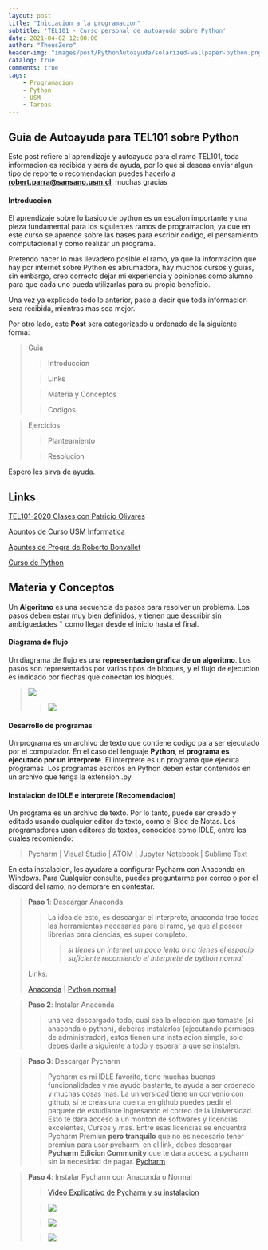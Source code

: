 ```yaml
---
layout: post
title: "Iniciacion a la programacion"
subtitle: 'TEL101 - Curso personal de autoayuda sobre Python'
date: 2021-04-02 12:00:00
author: "TheusZero"
header-img: "images/post/PythonAutoayuda/solarized-wallpaper-python.png"
catalog: true
comments: true
tags:
    - Programacion
    - Python
    - USM
    - Tareas
---
```


## Guia de Autoayuda para TEL101 sobre Python

Este post refiere al aprendizaje y autoayuda para el ramo TEL101, toda informacion es recibida y sera de ayuda,
por lo que si deseas enviar algun tipo de reporte o recomendacion puedes hacerlo a **robert.parra@sansano.usm.cl**, muchas gracias

#### Introduccion

El aprendizaje sobre lo basico de python es un escalon importante y una pieza fundamental para los siguientes ramos de programacion, ya que
en este curso se aprende sobre las bases para escribir codigo, el pensamiento computacional y como realizar un programa.

Pretendo hacer lo mas llevadero posible el ramo, ya que la informacion que hay por internet sobre Python es abrumadora, hay muchos cursos y guias,
sin embargo, creo correcto dejar mi experiencia y opiniones como alumno para que cada uno pueda utilizarlas para su propio beneficio.

Una vez ya explicado todo lo anterior, paso a decir que toda informacion sera recibida, mientras mas sea mejor.

Por otro lado, este **Post** sera categorizado u ordenado de la siguiente forma:

> Guia
> 
>> Introduccion
> 
>> Links
> 
>> Materia y Conceptos
> 
>> Codigos

> Ejercicios
>> Planteamiento
> 
>> Resolucion

Espero les sirva de ayuda.

## Links

[TEL101-2020 Clases con Patricio Olivares](https://www.youtube.com/watch?v=s4d2oQs0q4g&list=PLJwrKxbCMmidRZeKhjcG_hIiESFaKhqu7)

[Apuntos de Curso USM Informatica](http://progra.usm.cl/Apuntes_del_curso.html)

[Apuntes de Progra de Roberto Bonvallet](http://progra.usm.cl/Archivos/certamenes/Libro_prograRB.pdf)

[Curso de Python](https://www.youtube.com/watch?v=G2FCfQj-9ig&list=PLU8oAlHdN5BlvPxziopYZRd55pdqFwkeS)

## Materia y Conceptos

Un **Algoritmo** es una secuencia de pasos para resolver un problema. Los
pasos deben estar muy bien definidos, y tienen que describir sin ambiguedades ¨
como llegar desde el inicio hasta el final.

#### Diagrama de flujo
Un diagrama de flujo es una **representacion grafica de un algoritmo**. Los
pasos son representados por varios tipos de bloques, y el flujo de ejecucion
es indicado por flechas que conectan los bloques.

> ![](/TheusZero/images/post/TEL101-2021/1.png)
> 
>> ![](/TheusZero/images/post/TEL101-2021/2.png)

#### Desarrollo de programas

Un programa es un archivo de texto que contiene codigo para ser ejecutado
por el computador. En el caso del lenguaje **Python**, el **programa es ejecutado
por un interprete**. El interprete es un programa que ejecuta programas.
Los programas escritos en Python deben estar contenidos en un archivo
que tenga la extension .py

#### Instalacion de IDLE e interprete (Recomendacion)

Un programa es un archivo de texto. Por lo tanto, puede ser creado y
editado usando cualquier editor de texto, como el Bloc de Notas.
Los programadores usan editores de textos, conocidos como IDLE, entre los cuales
recomiendo:

> Pycharm | Visual Studio | ATOM | Jupyter Notebook | Sublime Text

En esta instalacion, les ayudare a configurar Pycharm con Anaconda en Windows. Para
Cualquier consulta, puedes preguntarme por correo o por el discord del ramo, no demorare
en contestar.

> **Paso 1**:  Descargar Anaconda
>> La idea de esto, es descargar el interprete, anaconda trae todas las herramientas necesarias
>> para el ramo, ya que al poseer librerias para ciencias, es super completo.
>>> *si tienes un internet un poco lenta o no tienes el espacio suficiente recomiendo el interprete de python normal*
> 
> Links: 
> 
> [Anaconda](https://www.anaconda.com/products/individual) | [Python normal](https://www.python.org/downloads/)

> **Paso 2**: Instalar Anaconda
>> una vez descargado todo, cual sea la eleccion que tomaste (si anaconda o python), deberas instalarlos (ejecutando permisos de administrador), estos tienen una instalacion simple,
>> solo debes darle a siguiente a todo y esperar a que se instalen.

> **Paso 3**: Descargar Pycharm
>> Pycharm es mi IDLE favorito, tiene muchas buenas funcionalidades y me ayudo bastante, te ayuda a ser ordenado y muchas cosas mas.
>> La universidad tiene un convenio con github, si te creas una cuenta en github puedes pedir el paquete de estudiante ingresando el correo de la Universidad.
>> Esto te dara acceso a un monton de softwares y licencias excelentes, Cursos y mas. Entre esas licencias se encuentra Pycharm Premiun **pero tranquilo** que no es necesario tener premiun para usar pycharm.
>> en el link, debes descargar **Pycharm Edicion Community** que te dara acceso a pycharm sin la necesidad de pagar.
> [Pycharm](https://www.jetbrains.com/es-es/pycharm/)

> **Paso 4**: Instalar Pycharm con Anaconda o Normal
>> [Video Explicativo de Pycharm y su instalacion](https://www.youtube.com/watch?v=GEtkuveUW6E)
> 
>> ![](/TheusZero/images/post/TEL101-2021/3.png)
> 
>> ![](/TheusZero/images/post/TEL101-2021/4.png)
>
>> ![](/TheusZero/images/post/TEL101-2021/5.png)

####








